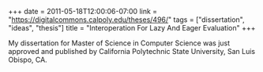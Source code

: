+++
date = 2011-05-18T12:00:06-07:00
link = "https://digitalcommons.calpoly.edu/theses/496/"
tags = ["dissertation", "ideas", "thesis"]
title = "Interoperation For Lazy And Eager Evaluation"
+++

My dissertation for Master of Science in Computer Science was just approved and published by California Polytechnic State University, San Luis Obispo, CA.
